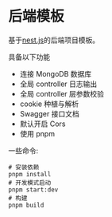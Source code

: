 # 后端模板

基于[nest.js](https://nestjs.com/)的后端项目模板。

具备以下功能

- 连接 MongoDB 数据库
- 全局 controller 日志输出
- 全局 controller 层参数校验
- cookie 种植与解析
- Swagger 接口文档
- 默认开启 Cors
- 使用 pnpm

一些命令:

```shell
# 安装依赖
pnpm install
# 开发模式启动
pnpm start:dev
# 构建
pnpm build
```
